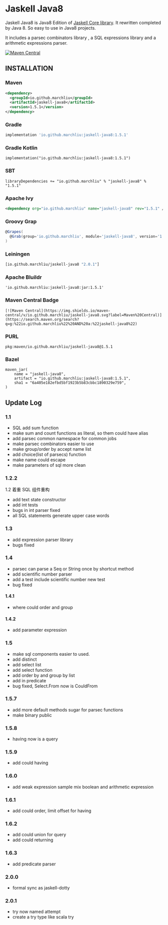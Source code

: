 # Jaskell Java8

Jaskell Java8 is Java8 Edition of [Jaskell Core library](https://github.com/MarchLiu/jaskell-core). 
It rewritten completed by Java 8. So easy to use in Java8 projects.

It includes a parsec combinators library , a SQL expressions library and a arithmetic expressions parser.  


[![Maven Central](https://img.shields.io/maven-central/v/io.github.marchliu/jaskell-java8.svg?label=Maven%20Central)](https://search.maven.org/search?q=g:%22io.github.marchliu%22%20AND%20a:%22jaskell-java8%22)

## INSTALLATION

### Maven

```xml
<dependency>
  <groupId>io.github.marchliu</groupId>
  <artifactId>jaskell-java8</artifactId>
  <version>1.5.1</version>
</dependency>
```

### Gradle

```groovy
implementation 'io.github.marchliu:jaskell-java8:1.5.1'
```

### Gradle Kotlin

```
implementation("io.github.marchliu:jaskell-java8:1.5.1")
```

### SBT

```sbtshell
libraryDependencies += "io.github.marchliu" % "jaskell-java8" % "1.5.1"
```

### Apache Ivy

```xml
<dependency org="io.github.marchliu" name="jaskell-java8" rev="1.5.1" />
```

### Groovy Grap

```groovy
@Grapes(
  @Grab(group='io.github.marchliu', module='jaskell-java8', version='1.5.1')
)

```

### Leiningen

```clojure
[io.github.marchliu/jaskell-java8 "2.0.1"]
```

### Apache Bluildr

```
'io.github.marchliu:jaskell-java8:jar:1.5.1'
```

### Maven Central Badge

```
[![Maven Central](https://img.shields.io/maven-central/v/io.github.marchliu/jaskell-java8.svg?label=Maven%20Central)](https://search.maven.org/search?q=g:%22io.github.marchliu%22%20AND%20a:%22jaskell-java8%22)
```

### PURL

```
pkg:maven/io.github.marchliu/jaskell-java8@1.5.1
```

### Bazel

```
maven_jar(
    name = "jaskell-java8",
    artifact = "io.github.marchliu:jaskell-java8:1.5.1",
    sha1 = "6a405e182efbd5bf1923b5b83cbbc1890329e759",
)
```

## Update Log

### 1.1

 - SQL add sum function
 - make sum and count functions as literal, so them could have alias
 - add parsec common namespace for common jobs
 - make parsec combinators easier to use 
 - make group/order by accept name list
 - add choice(list of parsecs) function
 - make name could escape
 - make parameters of sql more clean
 
### 1.2.2

1.2 着重 SQL 组件重构

 - add text state constructor
 - add int tests
 - bugs in int parser fixed
 - all SQL statements generate upper case words
 
### 1.3
 
 - add expression parser library
 - bugs fixed

### 1.4
 
 - parsec can parse a Seq or String once by shortcut method
 - add scientific number parser
 - add a test include scientific number new test
 - bug fixed
 
#### 1.4.1

 - where could order and group
 
#### 1.4.2

 - add parameter expression
 
### 1.5

 - make sql components easier to used.
 - add distinct
 - add select list
 - add select function
 - add order by and group by list
 - add in predicate
 - bug fixed, Select.From now is CouldFrom
 
### 1.5.7

 - add more default methods sugar for parsec functions
 - make binary public
 
### 1.5.8

 - having now is a query
 
### 1.5.9
 
  - add could having
  
### 1.6.0

 - add weak expression sample mix boolean and arithmetic expression
 
### 1.6.1

 - add could order, limit offset for having
 
### 1.6.2

 - add could union for query
 - add could returning
 
### 1.6.3

 - add predicate parser

### 2.0.0

 - formal sync as jaskell-dotty

### 2.0.1

 - try now named attempt
 - create a try type like scala try